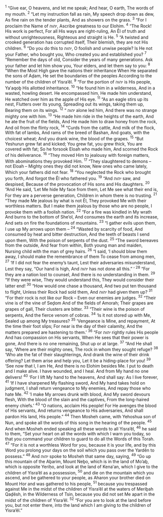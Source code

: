 <sup>1</sup> “Give ear, O heavens, and let me speak; And hear, O earth, The words of my mouth.
<sup>2</sup> “Let my instruction fall as rain, My speech drop down as dew, As fine rain on the tender plants, And as showers on the grass.
<sup>3</sup> “For I proclaim the Name of יהוה, Ascribe greatness to our Elohim.
<sup>4</sup> “The Rock! His work is perfect, For all His ways are right-ruling, An Ĕl of truth and without unrighteousness, Righteous and straight is He.
<sup>5</sup> “A twisted and crooked generation has corrupted itself, Their blemish, they are not His children.
<sup>6</sup> “Do you do this to יהוה, O foolish and unwise people? Is He not your Father, who bought you, Who created you and established you?
<sup>7</sup> “Remember the days of old, Consider the years of many generations. Ask your father and let him show you, Your elders, and let them say to you:
<sup>8</sup> “When the Most High gave the nations their inheritance When He separated the sons of Aḏam, He set the boundaries of the peoples According to the number of the children of Yisra’ĕl.
<sup>9</sup> “For the portion of יהוה is His people, Ya‛aqoḇ His allotted inheritance.
<sup>10</sup> “He found him in a wilderness, And in a wasted, howling desert. He encompassed him, He made him understand, He watched over him as the apple of His eye.
<sup>11</sup> “As an eagle stirs up its nest, Flutters over its young, Spreading out its wings, taking them up, Bearing them on its wings.
<sup>12</sup> “ יהוה alone led him, And there was no strange mighty one with him.
<sup>13</sup> “He made him ride in the heights of the earth, And he ate the fruit of the fields, And He made him to draw honey from the rock, And oil from the flinty rock,
<sup>14</sup> “Curds from the cattle, And milk of the flock, With fat of lambs, And rams of the breed of Bashan, And goats, with the choicest wheat; And you drank wine, the blood of the grapes.
<sup>15</sup> “But Yeshurun grew fat and kicked; You grew fat, you grew thick, You are covered with fat; So he forsook Eloah who made him, And scorned the Rock of his deliverance.
<sup>16</sup> “They moved Him to jealousy with foreign matters, With abominations they provoked Him.
<sup>17</sup> “They slaughtered to demons – not Eloah – Mighty ones they did not know, New ones who came lately, Which your fathers did not fear.
<sup>18</sup> “You neglected the Rock who brought you forth, And forgot the Ĕl who fathered you.
<sup>19</sup> “And יהוה saw, and despised, Because of the provocation of His sons and His daughters.
<sup>20</sup> “And He said, ‘Let Me hide My face from them, Let Me see what their end is, For they are a perverse generation, Children in whom there is no trusting.
<sup>21</sup> “They made Me jealous by what is not Ĕl, They provoked Me with their worthless matters. But I make them jealous by those who are no people, I provoke them with a foolish nation.
<sup>22</sup> “For a fire was kindled in My wrath And burns to the bottom of She’ol, And consumes the earth and its increase, And sets on fire the foundations of mountains.
<sup>23</sup> “I gather evils upon them, I use up My arrows upon them –
<sup>24</sup> “Wasted by scarcity of food, And consumed by heat and bitter destruction, And the teeth of beasts I send upon them, With the poison of serpents of the dust.
<sup>25</sup> “The sword bereaves from the outside, And fear from within, Both young man and maiden, Nursing child with the man of grey hairs.
<sup>26</sup> “I said, ‘I should blow them away, I should make the remembrance of them To cease from among men,
<sup>27</sup> ‘If I did not fear the enemy’s taunt, Lest their adversaries misunderstand, Lest they say, “Our hand is high, And יהוה has not done all this.” ’
<sup>28</sup> “For they are a nation lost to counsel, And there is no understanding in them.
<sup>29</sup> “If they were wise, They would understand this, They would consider their latter end!
<sup>30</sup> “How would one chase a thousand, And two put ten thousand to flight, Unless their Rock had sold them, And יהוה had given them up?
<sup>31</sup> “For their rock is not like our Rock – Even our enemies are judges.
<sup>32</sup> “Their vine is of the vine of Seḏom And of the fields of Amorah; Their grapes are grapes of gall, Their clusters are bitter.
<sup>33</sup> “Their wine is the poison of serpents, And the fierce venom of cobras.
<sup>34</sup> ‘Is it not stored up with Me, Sealed up among My treasures?
<sup>35</sup> ‘Vengeance is Mine, and repayment, At the time their foot slips; For near is the day of their calamity, And the matters prepared are hastening to them.’
<sup>36</sup> “For יהוה rightly rules His people And has compassion on His servants, When He sees that their power is gone, And there is no one remaining, Shut up or at large.
<sup>37</sup> “And He shall say, ‘Where are their mighty ones, The rock in whom they sought refuge?
<sup>38</sup> ‘Who ate the fat of their slaughterings, And drank the wine of their drink offering? Let them arise and help you, Let it be a hiding-place for you!
<sup>39</sup> ‘See now that I, I am He, And there is no Elohim besides Me. I put to death and I make alive. I have wounded, and I heal. And from My hand no one delivers!
<sup>40</sup> ‘For I lift My hand to the heavens, And shall say: As I live forever,
<sup>41</sup> ‘If I have sharpened My flashing sword, And My hand takes hold on judgment, I shall return vengeance to My enemies, And repay those who hate Me.
<sup>42</sup> ‘I make My arrows drunk with blood, And My sword devours flesh, With the blood of the slain and the captives, From the long-haired enemy chiefs.’
<sup>43</sup> “O nations, acclaim His people! For He avenges the blood of His servants, And returns vengeance to His adversaries, And shall pardon His land, His people.”
<sup>44</sup> Then Mosheh came, with Yehoshua son of Nun, and spoke all the words of this song in the hearing of the people.
<sup>45</sup> And when Mosheh ended speaking all these words to all Yisra’ĕl,
<sup>46</sup> he said to them, “Set your heart on all the words with which I warn you today, so that you command your children to guard to do all the Words of this Torah.
<sup>47</sup> “For it is not a worthless Word for you, because it is your life, and by this Word you prolong your days on the soil which you pass over the Yardĕn to possess.”
<sup>48</sup> And יהוה spoke to Mosheh that same day, saying,
<sup>49</sup> “Go up this mountain of the Aḇarim, Mount Neḇo, which is in the land of Mo’aḇ, which is opposite Yeriḥo, and look at the land of Kena‛an, which I give to the children of Yisra’ĕl as a possession,
<sup>50</sup> and die on the mountain which you ascend, and be gathered to your people, as Aharon your brother died on Mount Hor and was gathered to his people,
<sup>51</sup> because you trespassed against Me in the midst of the children of Yisra’ĕl at the waters of Meriḇah Qaḏĕsh, in the Wilderness of Tsin, because you did not set Me apart in the midst of the children of Yisra’ĕl.
<sup>52</sup> “For you are to look at the land before you, but not enter there, into the land which I am giving to the children of Yisra’ĕl.”
